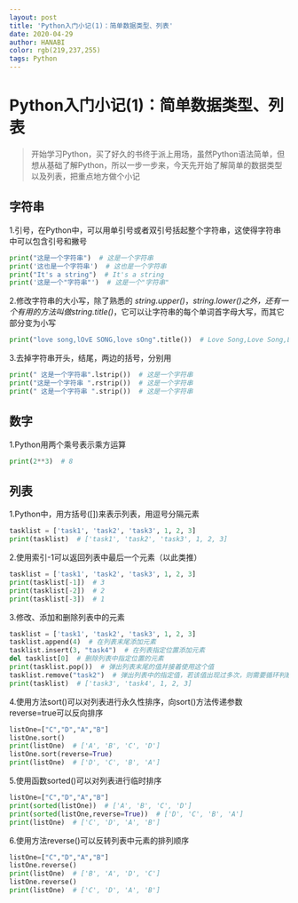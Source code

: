 ```yaml
---
layout: post
title: 'Python入门小记(1)：简单数据类型、列表'
date: 2020-04-29
author: HANABI
color: rgb(219,237,255)
tags: Python
---
```

# Python入门小记(1)：简单数据类型、列表

> 开始学习Python，买了好久的书终于派上用场，虽然Python语法简单，但想从基础了解Python，所以一步一步来，今天先开始了解简单的数据类型以及列表，把重点地方做个小记



## 字符串

1.引号，在Python中，可以用单引号或者双引号括起整个字符串，这使得字符串中可以包含引号和撇号

```python
print("这是一个字符串")  # 这是一个字符串
print('这也是一个字符串')  # 这也是一个字符串
print("It's a string")  # It's a string
print('这是一个"字符串"')  # 这是一个"字符串"
```

2.修改字符串的大小写，除了熟悉的 *string.upper()*，*string.lower()*之外，还有一个有用的方法叫做*string.title()*，它可以让字符串的每个单词首字母大写，而其它部分变为小写

```python
print("love song,lOvE SONG,love sOng".title())  # Love Song,Love Song,Love Song
```

3.去掉字符串开头，结尾，两边的括号，分别用

```python
print(" 这是一个字符串".lstrip())  # 这是一个字符串
print("这是一个字符串 ".rstrip())  # 这是一个字符串
print(" 这是一个字符串 ".strip())  # 这是一个字符串
```



## 数字
1.Python用两个乘号表示乘方运算

```python
print(2**3)  # 8
```

## 列表
1.Python中，用方括号([])来表示列表，用逗号分隔元素

```python
tasklist = ['task1', 'task2', 'task3', 1, 2, 3]
print(tasklist)  # ['task1', 'task2', 'task3', 1, 2, 3]
```

2.使用索引-1可以返回列表中最后一个元素（以此类推）

```python
tasklist = ['task1', 'task2', 'task3', 1, 2, 3]
print(tasklist[-1])  # 3
print(tasklist[-2])  # 2
print(tasklist[-3])  # 1
```

3.修改、添加和删除列表中的元素

```python
tasklist = ['task1', 'task2', 'task3', 1, 2, 3]
tasklist.append(4)  # 在列表末尾添加元素
tasklist.insert(3, "task4")  # 在列表指定位置添加元素
del tasklist[0]  # 删除列表中指定位置的元素
print(tasklist.pop())  # 弹出列表末尾的值并接着使用这个值
tasklist.remove("task2")  # 弹出列表中的指定值，若该值出现过多次，则需要循环判断
print(tasklist)  # ['task3', 'task4', 1, 2, 3]
```

4.使用方法sort()可以对列表进行永久性排序，向sort()方法传递参数reverse=true可以反向排序

```python
listOne=["C","D","A","B"]
listOne.sort()
print(listOne)  # ['A', 'B', 'C', 'D']
listOne.sort(reverse=True)
print(listOne)  # ['D', 'C', 'B', 'A']
```

5.使用函数sorted()可以对列表进行临时排序

```python
listOne=["C","D","A","B"]
print(sorted(listOne))  # ['A', 'B', 'C', 'D']
print(sorted(listOne,reverse=True))  # ['D', 'C', 'B', 'A']
print(listOne)  # ['C', 'D', 'A', 'B']
```

6.使用方法reverse()可以反转列表中元素的排列顺序

```python
listOne=["C","D","A","B"]
listOne.reverse()
print(listOne)  # ['B', 'A', 'D', 'C']
listOne.reverse()
print(listOne)  # ['C', 'D', 'A', 'B']
```
